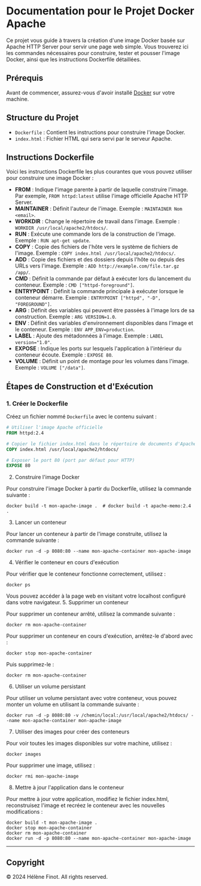 # Documentation pour le Projet Docker Apache

Ce projet vous guide à travers la création d'une image Docker basée sur Apache HTTP Server pour servir une page web simple. Vous trouverez ici les commandes nécessaires pour construire, tester et pousser l'image Docker, ainsi que les instructions Dockerfile détaillées.

## Prérequis

Avant de commencer, assurez-vous d'avoir installé [Docker](https://docs.docker.com/get-docker/) sur votre machine.

## Structure du Projet

- `Dockerfile` : Contient les instructions pour construire l'image Docker.
- `index.html` : Fichier HTML qui sera servi par le serveur Apache.

## Instructions Dockerfile

Voici les instructions Dockerfile les plus courantes que vous pouvez utiliser pour construire une image Docker :

- **FROM** : Indique l'image parente à partir de laquelle construire l'image. Par exemple, `FROM httpd:latest` utilise l'image officielle Apache HTTP Server.
- **MAINTAINER** : Définit l'auteur de l'image. Exemple : `MAINTAINER Nom <email>`.
- **WORKDIR** : Change le répertoire de travail dans l'image. Exemple : `WORKDIR /usr/local/apache2/htdocs/`.
- **RUN** : Exécute une commande lors de la construction de l'image. Exemple : `RUN apt-get update`.
- **COPY** : Copie des fichiers de l'hôte vers le système de fichiers de l'image. Exemple : `COPY index.html /usr/local/apache2/htdocs/`.
- **ADD** : Copie des fichiers et des dossiers depuis l'hôte ou depuis des URLs vers l'image. Exemple : `ADD http://example.com/file.tar.gz /app/`.
- **CMD** : Définit la commande par défaut à exécuter lors du lancement du conteneur. Exemple : `CMD ["httpd-foreground"]`.
- **ENTRYPOINT** : Définit la commande principale à exécuter lorsque le conteneur démarre. Exemple : `ENTRYPOINT ["httpd", "-D", "FOREGROUND"]`.
- **ARG** : Définit des variables qui peuvent être passées à l'image lors de sa construction. Exemple : `ARG VERSION=1.0`.
- **ENV** : Définit des variables d'environnement disponibles dans l'image et le conteneur. Exemple : `ENV APP_ENV=production`.
- **LABEL** : Ajoute des métadonnées à l'image. Exemple : `LABEL version="1.0"`.
- **EXPOSE** : Indique les ports sur lesquels l'application à l'intérieur du conteneur écoute. Exemple : `EXPOSE 80`.
- **VOLUME** : Définit un point de montage pour les volumes dans l'image. Exemple : `VOLUME ["/data"]`.

## Étapes de Construction et d'Exécution

### 1. Créer le Dockerfile

Créez un fichier nommé `Dockerfile` avec le contenu suivant :

```Dockerfile
# Utiliser l'image Apache officielle
FROM httpd:2.4

# Copier le fichier index.html dans le répertoire de documents d'Apache
COPY index.html /usr/local/apache2/htdocs/

# Exposer le port 80 (port par défaut pour HTTP)
EXPOSE 80
```

2. Construire l'image Docker

Pour construire l'image Docker à partir du Dockerfile, utilisez la commande suivante :

```
docker build -t mon-apache-image .  # docker build -t apache-memo:2.4 .
```

3. Lancer un conteneur

Pour lancer un conteneur à partir de l'image construite, utilisez la commande suivante :

```
docker run -d -p 8080:80 --name mon-apache-container mon-apache-image
```

4. Vérifier le conteneur en cours d'exécution

Pour vérifier que le conteneur fonctionne correctement, utilisez :

```
docker ps
```
Vous pouvez accéder à la page web en visitant votre localhost configuré dans votre navigateur.
5. Supprimer un conteneur

Pour supprimer un conteneur arrêté, utilisez la commande suivante :

```
docker rm mon-apache-container
```
Pour supprimer un conteneur en cours d'exécution, arrêtez-le d'abord avec :

```
docker stop mon-apache-container
```

Puis supprimez-le :

```
docker rm mon-apache-container
```

6. Utiliser un volume persistant

Pour utiliser un volume persistant avec votre conteneur, vous pouvez monter un volume en utilisant la commande suivante :

```
docker run -d -p 8080:80 -v /chemin/local:/usr/local/apache2/htdocs/ --name mon-apache-container mon-apache-image
```

7. Utiliser des images pour créer des conteneurs

Pour voir toutes les images disponibles sur votre machine, utilisez :

```
docker images
```
Pour supprimer une image, utilisez :

```
docker rmi mon-apache-image
```

8. Mettre à jour l'application dans le conteneur

Pour mettre à jour votre application, modifiez le fichier index.html, reconstruisez l'image et recréez le conteneur avec les nouvelles modifications :

```
docker build -t mon-apache-image .
docker stop mon-apache-container
docker rm mon-apache-container
docker run -d -p 8080:80 --name mon-apache-container mon-apache-image
```

-----------------------------------------------------------------------------------------------------------------------------------------------------------------------------------------------
## Copyright

© 2024 Hélène Finot. All rights reserved.